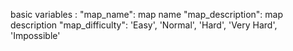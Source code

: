 basic variables :
"map_name": map name
"map_description": map description
"map_difficulty": 'Easy', 'Normal', 'Hard', 'Very Hard', 'Impossible'
